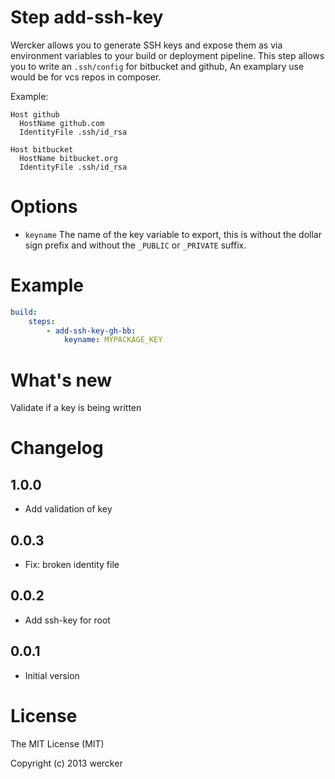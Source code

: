 # Step add-ssh-key

Wercker allows you to generate SSH keys and expose them as via
environment variables to your build or deployment pipeline.
This step allows you to write an `.ssh/config` for bitbucket and github,
An examplary use would be for vcs repos in composer.

Example:

```
Host github
  HostName github.com
  IdentityFile .ssh/id_rsa

Host bitbucket
  HostName bitbucket.org
  IdentityFile .ssh/id_rsa

```

# Options

- `keyname` The name of the key variable to export, this is without the dollar sign prefix and without the `_PUBLIC` or `_PRIVATE` suffix.

# Example

``` yaml
build:
    steps:
        - add-ssh-key-gh-bb:
            keyname: MYPACKAGE_KEY
```

# What's new

Validate if a key is being written
 
# Changelog

## 1.0.0

- Add validation of key

## 0.0.3

- Fix: broken identity file

## 0.0.2

- Add ssh-key for root

## 0.0.1

- Initial version

# License

The MIT License (MIT)

Copyright (c) 2013 wercker
